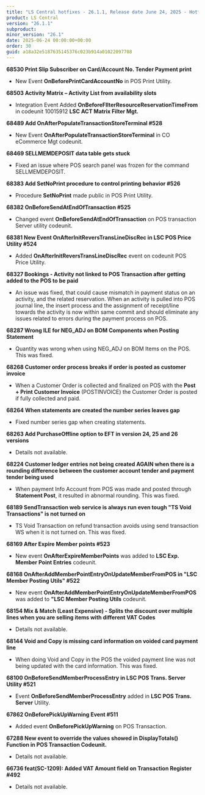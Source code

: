 ```yaml
---
title: "LS Central hotfixes - 26.1.1, Release date June 24, 2025 - Hotfixes"
product: LS Central
version: "26.1.1"
subproduct: 
minor_version: "26.1"
date: 2025-06-24 00:00:00+00:00
order: 30
guid: a18a32e5187635145376c023b914a01022097708
---
```


<strong>68530 Print Slip Subscriber on Card/Account No. Tender Payment print</strong>
<ul><li>New Event <b>OnBeforePrintCardAccountNo</b> in POS Print Utility.</li></ul>
<strong>68503 Activity Matrix – Activity List from availability slots</strong>
<ul><li>Integration Event Added <b>OnBeforeFIlterResourceReservationTimeFrom</b> in codeunit 10015912 <b>LSC ACT Matrix Filter Mgt.</b></li></ul>
<strong>68489 Add OnAfterPopulateTransactionStoreTerminal #528</strong>
<ul><li>New Event <b>OnAfterPopulateTransactionStoreTerminal</b> in CO eCommerce Mgt codeunit.</li></ul>
<strong>68469 SELLMEMDEPOSIT data table gets stuck</strong>
<ul><li>Fixed an issue where POS search panel was frozen for the command SELLMEMDEPOSIT.</li></ul>
<strong>68383 Add SetNoPrint procedure to control printing behavior #526</strong>
<ul><li>Procedure <b>SetNoPrint</b> made public in POS Print Utility.</li></ul>
<strong>68382 OnBeforeSendAtEndOfTransaction #525</strong>
<ul><li>Changed event <b>OnBeforeSendAtEndOfTransaction</b> on POS transaction Server utility codeunit.</li></ul>
<strong>68381 New Event OnAfterInitReversTransLineDiscRec in LSC POS Price Utility #524</strong>
<ul><li>Added <b>OnAfterInitReversTransLineDiscRec</b> event on codeunit POS Price Utility.</li></ul>
<strong>68327 Bookings - Activity not linked to POS Transaction after getting added to the POS to be paid</strong>
<ul><li>An issue was fixed, that could cause mismatch in payment status on an activity, and the related reservation. When an activity is pulled into POS journal line, the insert process and the assignment of receipt/line towards the activity is now within same commit and  should eliminate any issues related to errors during the payment process on POS.</li></ul>
<strong>68287 Wrong ILE for NEG_ADJ on BOM Components when Posting Statement</strong>
<ul><li>Quantity was wrong when using NEG_ADJ on BOM Items on the POS. This was fixed. </li></ul>
<strong>68268 Customer order process breaks if order is posted as customer invoice</strong>
<ul><li>When a Customer Order is collected and finalized on POS with the <b>Post + Print Customer Invoice</b> (POSTINVOICE) the Customer Order is posted if fully collected and paid.</li></ul>
<strong>68264 When statements are created the number series leaves gap</strong>
<ul><li>Fixed number series gap when creating statements.</li></ul>
<strong>68263 Add PurchaseOffline option to EFT in version 24, 25 and 26 versions</strong>
<ul><li>Details not available.</li></ul>
<strong>68224 Customer ledger entries not being created AGAIN when there is a rounding difference between the customer account tender and payment tender being used</strong>
<ul><li>When payment Info Account from POS was made and posted through <b>Statement Post</b>, it resulted in abnormal rounding. This was fixed.</li></ul>
<strong>68189 SendTransaction web service is always run even tough "TS Void Transactions" is not turned on</strong>
<ul><li>TS Void Transaction on refund transaction avoids using send transaction WS when it is not turned on. This was fixed.</li></ul>
<strong>68169 After Expire Member points #523</strong>
<ul><li>New event <b>OnAfterExpireMemberPoints</b> was added to <b>LSC Exp. Member Point Entries</b> codeunit.</li></ul>
<strong>68168 OnAfterAddMemberPointEntryOnUpdateMemberFromPOS in "LSC Member Posting Utils" #522</strong>
<ul><li>New event <b>OnAfterAddMemberPointEntryOnUpdateMemberFromPOS</b> was added to <b>"LSC Member Posting Utils</b> codeunit.</li></ul>
<strong>68154 Mix & Match (Least Expensive) - Splits the discount over multiple lines when you are selling items with different VAT Codes</strong>
<ul><li>Details not available.</li></ul>
<strong>68144 Void and Copy is missing card information on voided card payment line</strong>
<ul><li>When doing Void and Copy in the POS the voided payment line was not being updated with the card information. This was fixed.</li></ul>
<strong>68100 OnBeforeSendMemberProcessEntry in LSC POS Trans. Server Utility #521</strong>
<ul><li>Event <b>OnBeforeSendMemberProcessEntry</b> added in <b>LSC POS Trans. Server</b> Utility.</li></ul>
<strong>67862 OnBeforePickUpWarning Event #511</strong>
<ul><li>Added event <b>OnBeforePickUpWarning</b> on POS Transaction.</li></ul>
<strong>67288 New event to override the values showed in DisplayTotals() Function in POS Transaction Codeunit.</strong>
<ul><li>Details not available.</li></ul>
<strong>66736 feat(SC-1209): Added VAT Amount field on Transaction Register #492</strong>
<ul><li>Details not available.</li></ul>
